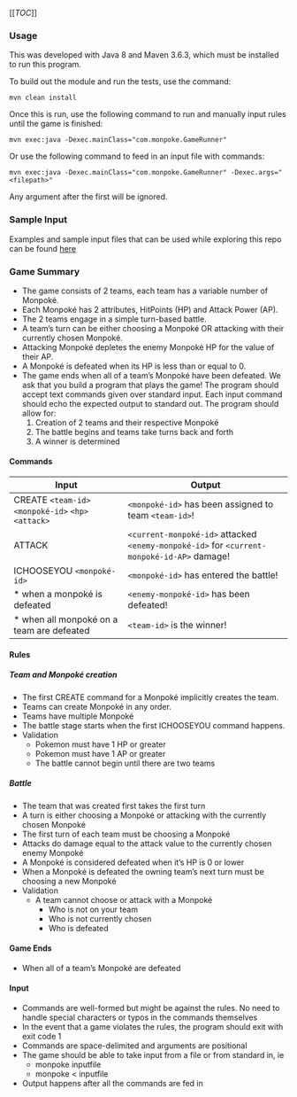 [[_TOC_]]
### Usage
This was developed with Java 8 and Maven 3.6.3, which must be installed to run this program.

To build out the module and run the tests, use the command:

`mvn clean install`

Once this is run, use the following command to run and manually input rules until the game is finished:

`mvn exec:java -Dexec.mainClass="com.monpoke.GameRunner"`

Or use the following command to feed in an input file with commands:

`mvn exec:java -Dexec.mainClass="com.monpoke.GameRunner" -Dexec.args="<filepath>"`

Any argument after the first will be ignored.

### Sample Input
Examples and sample input files that can be used while exploring this repo can be found [here](https://gitlab.com/focused-labs/monpoke/sample-inputs)

### Game Summary
- The game consists of 2 teams, each team has a variable number of Monpoké.
- Each Monpoké has 2 attributes, HitPoints (HP) and Attack Power (AP).
- The 2 teams engage in a simple turn-based battle.
- A team’s turn can be either choosing a Monpoké OR attacking with their currently
chosen Monpoké.
- Attacking Monpoké depletes the enemy Monpoké HP for the value of their AP.
- A Monpoké is defeated when its HP is less than or equal to 0.
- The game ends when all of a team’s Monpoké have been defeated.
We ask that you build a program that plays the game! The program should accept text
commands given over standard input. Each input command should echo the expected output to
standard out. The program should allow for:
    1. Creation of 2 teams and their respective Monpoké
    2. The battle begins and teams take turns back and forth
    3. A winner is determined
    
#### Commands
| Input                                                 | Output                                                                               |
| ---                                                   | ---                                                                                  |
| CREATE `<team-id>` `<monpoké-id>` `<hp>` `<attack>`    | `<monpoké-id>` has been assigned to team `<team-id>`!                                    |
| ATTACK                                                | `<current-monpoké-id>` attacked `<enemy-monpoké-id>` for `<current-monpoké-id-AP>` damage! |
| ICHOOSEYOU `<monpoké-id>`                             | `<monpoké-id>` has entered the battle!                                                 |
| * when a monpoké is defeated                          | `<enemy-monpoké-id>` has been defeated!                                                |
| * when all monpoké on a team are defeated             | `<team-id>` is the winner!                                                             |

#### Rules
##### Team and Monpoké creation
- The first CREATE command for a Monpoké implicitly creates the team.
- Teams can create Monpoké in any order.
- Teams have multiple Monpoké
- The battle stage starts when the first ICHOOSEYOU command happens.
- Validation
    - Pokemon must have 1 HP or greater
    - Pokemon must have 1 AP or greater
    - The battle cannot begin until there are two teams
##### Battle
- The team that was created first takes the first turn
- A turn is either choosing a Monpoké or attacking with the currently chosen Monpoké
- The first turn of each team must be choosing a Monpoké
- Attacks do damage equal to the attack value to the currently chosen enemy Monpoké
- A Monpoké is considered defeated when it’s HP is 0 or lower
- When a Monpoké is defeated the owning team’s next turn must be choosing a new
Monpoké
- Validation
    - A team cannot choose or attack with a Monpoké
        - Who is not on your team
        - Who is not currently chosen
        - Who is defeated

#### Game Ends
- When all of a team’s Monpoké are defeated

#### Input
- Commands are well-formed but might be against the rules. No need to handle special
characters or typos in the commands themselves
- In the event that a game violates the rules, the program should exit with exit code 1
- Commands are space-delimited and arguments are positional
- The game should be able to take input from a file or from standard in, ie
    - monpoke inputfile
    - monpoke < inputfile
- Output happens after all the commands are fed in
